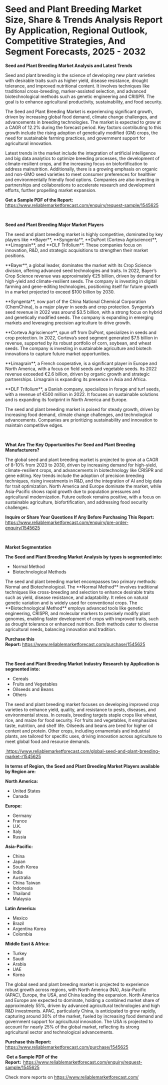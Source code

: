 <p><h1>Seed and Plant Breeding Market Size, Share & Trends Analysis Report By Application, Regional Outlook, Competitive Strategies, And Segment Forecasts, 2025 - 2032</h1></p><p><strong>Seed and Plant Breeding Market Analysis and Latest Trends</strong></p>
<p><p>Seed and plant breeding is the science of developing new plant varieties with desirable traits such as higher yield, disease resistance, drought tolerance, and improved nutritional content. It involves techniques like traditional cross-breeding, marker-assisted selection, and advanced biotechnological methods such as genetic engineering and CRISPR. The goal is to enhance agricultural productivity, sustainability, and food security.</p><p>The Seed and Plant Breeding Market is experiencing significant growth, driven by increasing global food demand, climate change challenges, and advancements in breeding technologies. The market is expected to grow at a CAGR of 12.2% during the forecast period. Key factors contributing to this growth include the rising adoption of genetically modified (GM) crops, the need for sustainable farming practices, and government support for agricultural innovation.</p><p>Latest trends in the market include the integration of artificial intelligence and big data analytics to optimize breeding processes, the development of climate-resilient crops, and the increasing focus on biofortification to address malnutrition. Additionally, there is a growing emphasis on organic and non-GMO seed varieties to meet consumer preferences for healthier and environmentally friendly food options. Companies are also investing in partnerships and collaborations to accelerate research and development efforts, further propelling market expansion.</p></p>
<p><strong>Get a Sample PDF of the Report:&nbsp;</strong> <a href="https://www.reliablemarketforecast.com/enquiry/request-sample/1545625?utm_campaign=1108&utm_medium=2&utm_source=Github&utm_content=ia&utm_term=21012025&utm_id=seed-and-plant-breeding">https://www.reliablemarketforecast.com/enquiry/request-sample/1545625</a></p>
<p>&nbsp;</p>
<p><strong>Seed and Plant Breeding Major Market Players</strong></p>
<p><p>The seed and plant breeding market is highly competitive, dominated by key players like **Bayer**, **Syngenta**, **DuPont (Corteva Agriscience)**, **Limagrain**, and **DLF Trifolium**. These companies focus on innovation, R&D, and strategic acquisitions to strengthen their market positions.</p><p>**Bayer**, a global leader, dominates the market with its Crop Science division, offering advanced seed technologies and traits. In 2022, Bayer’s Crop Science revenue was approximately €25 billion, driven by demand for high-yield and climate-resilient seeds. The company is investing in digital farming and gene-editing technologies, positioning itself for future growth in a market projected to exceed $100 billion by 2030.</p><p>**Syngenta**, now part of the China National Chemical Corporation (ChemChina), is a major player in seeds and crop protection. Syngenta’s seed revenue in 2022 was around $3.5 billion, with a strong focus on hybrid and genetically modified seeds. The company is expanding in emerging markets and leveraging precision agriculture to drive growth.</p><p>**Corteva Agriscience**, spun off from DuPont, specializes in seeds and crop protection. In 2022, Corteva’s seed segment generated $7.5 billion in revenue, supported by its robust portfolio of corn, soybean, and wheat seeds. The company is investing in sustainable agriculture and biotech innovations to capture future market opportunities.</p><p>**Limagrain**, a French cooperative, is a significant player in Europe and North America, with a focus on field seeds and vegetable seeds. Its 2022 revenue exceeded €2.6 billion, driven by organic growth and strategic partnerships. Limagrain is expanding its presence in Asia and Africa.</p><p>**DLF Trifolium**, a Danish company, specializes in forage and turf seeds, with a revenue of €500 million in 2022. It focuses on sustainable solutions and is expanding its footprint in North America and Europe.</p><p>The seed and plant breeding market is poised for steady growth, driven by increasing food demand, climate change challenges, and technological advancements. Companies are prioritizing sustainability and innovation to maintain competitive edges.</p></p>
<p>&nbsp;</p>
<p><strong>What Are The Key Opportunities For Seed and Plant Breeding Manufacturers?</strong></p>
<p><p>The global seed and plant breeding market is projected to grow at a CAGR of 8-10% from 2023 to 2030, driven by increasing demand for high-yield, climate-resilient crops, and advancements in biotechnology like CRISPR and gene editing. Key trends include the adoption of precision breeding techniques, rising investments in R&D, and the integration of AI and big data for trait optimization. North America and Europe dominate the market, while Asia-Pacific shows rapid growth due to population pressures and agricultural modernization. Future outlook remains positive, with a focus on sustainable agriculture, biofortification, and addressing food security challenges.</p></p>
<p><strong>Inquire or Share Your Questions If Any Before Purchasing This Report:</strong> <a href="https://www.reliablemarketforecast.com/enquiry/pre-order-enquiry/1545625?utm_campaign=1108&utm_medium=2&utm_source=Github&utm_content=ia&utm_term=21012025&utm_id=seed-and-plant-breeding">https://www.reliablemarketforecast.com/enquiry/pre-order-enquiry/1545625</a></p>
<p>&nbsp;</p>
<p><strong>Market Segmentation</strong></p>
<p><strong>The Seed and Plant Breeding Market Analysis by types is segmented into:</strong></p>
<p><ul><li>Normal Method</li><li>Biotechnological Methods</li></ul></p>
<p><p>The seed and plant breeding market encompasses two primary methods: Normal and Biotechnological. The **Normal Method** involves traditional techniques like cross-breeding and selection to enhance desirable traits such as yield, disease resistance, and adaptability. It relies on natural genetic variation and is widely used for conventional crops. The **Biotechnological Method** employs advanced tools like genetic engineering, CRISPR, and molecular markers to precisely modify plant genomes, enabling faster development of crops with improved traits, such as drought tolerance or enhanced nutrition. Both methods cater to diverse agricultural needs, balancing innovation and tradition.</p></p>
<p><strong>Purchase this Report:&nbsp;</strong><a href="https://www.reliablemarketforecast.com/purchase/1545625?utm_campaign=1108&utm_medium=2&utm_source=Github&utm_content=ia&utm_term=21012025&utm_id=seed-and-plant-breeding">https://www.reliablemarketforecast.com/purchase/1545625</a></p>
<p>&nbsp;</p>
<p><strong>The Seed and Plant Breeding Market Industry Research by Application is segmented into:</strong></p>
<p><ul><li>Cereals</li><li>Fruits and Vegetables</li><li>Oilseeds and Beans</li><li>Others</li></ul></p>
<p><p>The seed and plant breeding market focuses on developing improved crop varieties to enhance yield, quality, and resistance to pests, diseases, and environmental stress. In cereals, breeding targets staple crops like wheat, rice, and maize for food security. For fruits and vegetables, it emphasizes taste, nutrition, and shelf life. Oilseeds and beans are bred for higher oil content and protein. Other crops, including ornamentals and industrial plants, are tailored for specific uses, driving innovation across agriculture to meet global food and resource demands.</p></p>
<p><a href="https://www.reliablemarketforecast.com/global-seed-and-plant-breeding-market-r1545625?utm_campaign=1108&utm_medium=2&utm_source=Github&utm_content=ia&utm_term=21012025&utm_id=seed-and-plant-breeding">&nbsp;https://www.reliablemarketforecast.com/global-seed-and-plant-breeding-market-r1545625</a></p>
<p><strong>In terms of Region, the Seed and Plant Breeding Market Players available by Region are:</strong></p>
<p>
    <p> <strong> North America: </strong>
        <ul>
            <li>United States</li>
            <li>Canada</li>
        </ul>
        </p> 
    <p> <strong> Europe: </strong>
        <ul>
            <li>Germany</li>
            <li>France</li>
            <li>U.K.</li>
            <li>Italy</li>
            <li>Russia</li>
        </ul>
        </p> 
    <p> <strong> Asia-Pacific: </strong>
        <ul>
            <li>China</li>
            <li>Japan</li>
            <li>South Korea</li>
            <li>India</li>
            <li>Australia</li>
            <li>China Taiwan</li>
            <li>Indonesia</li>
            <li>Thailand</li>
            <li>Malaysia</li>
        </ul>
        </p> 
    <p> <strong> Latin America: </strong>
        <ul>
            <li>Mexico</li>
            <li>Brazil</li>
            <li>Argentina Korea</li>
            <li>Colombia</li>
        </ul>
        </p> 
    <p> <strong> Middle East & Africa: </strong>
        <ul>
            <li>Turkey</li>
            <li>Saudi</li>
            <li>Arabia</li>
            <li>UAE</li>
            <li>Korea</li>
        </ul>
    </p>
    </p>
<p><p>The global seed and plant breeding market is projected to experience robust growth across regions, with North America (NA), Asia-Pacific (APAC), Europe, the USA, and China leading the expansion. North America and Europe are expected to dominate, holding a combined market share of approximately 55%, driven by advanced agricultural technologies and high R&D investments. APAC, particularly China, is anticipated to grow rapidly, capturing around 30% of the market, fueled by increasing food demand and government support for agricultural innovation. The USA is projected to account for nearly 25% of the global market, reflecting its strong agricultural sector and technological advancements.</p></p>
<p><strong>Purchase this Report: </strong><a href="https://www.reliablemarketforecast.com/purchase/1545625?utm_campaign=1108&utm_medium=2&utm_source=Github&utm_content=ia&utm_term=21012025&utm_id=seed-and-plant-breeding">https://www.reliablemarketforecast.com/purchase/1545625</a></p>
<p>&nbsp;<strong>Get a Sample PDF of the Report:&nbsp;&nbsp;</strong><a href="https://www.reliablemarketforecast.com/enquiry/request-sample/1545625?utm_campaign=1108&utm_medium=2&utm_source=Github&utm_content=ia&utm_term=21012025&utm_id=seed-and-plant-breeding">https://www.reliablemarketforecast.com/enquiry/request-sample/1545625</a></p>
<p><strong></strong></p>
<p>Check more reports on <a href="https://www.reliablemarketforecast.com/?utm_campaign=1108&utm_medium=2&utm_source=Github&utm_content=ia&utm_term=21012025&utm_id=seed-and-plant-breeding">https://www.reliablemarketforecast.com/</a></p>